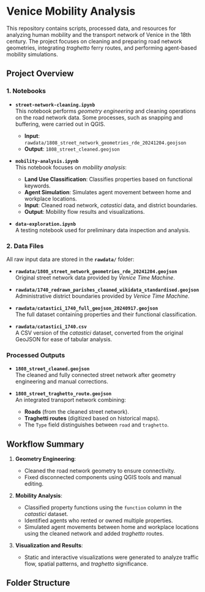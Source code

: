 # Venice Mobility Analysis

This repository contains scripts, processed data, and resources for analyzing human mobility and the transport network of Venice in the 18th century. The project focuses on cleaning and preparing road network geometries, integrating *traghetto* ferry routes, and performing agent-based mobility simulations.

## Project Overview

### 1. Notebooks
- **`street-network-cleaning.ipynb`**  
  This notebook performs *geometry engineering* and cleaning operations on the road network data. Some processes, such as snapping and buffering, were carried out in QGIS.  
  - **Input**: `rawdata/1808_street_network_geometries_rde_20241204.geojson`  
  - **Output**: `1808_street_cleaned.geojson`

- **`mobility-analysis.ipynb`**  
  This notebook focuses on *mobility analysis*:
  - **Land Use Classification**: Classifies properties based on functional keywords.
  - **Agent Simulation**: Simulates agent movement between home and workplace locations.
  - **Input**: Cleaned road network, *catastici* data, and district boundaries.  
  - **Output**: Mobility flow results and visualizations.

- **`data-exploration.ipynb`**  
  A testing notebook used for preliminary data inspection and analysis.

### 2. Data Files
All raw input data are stored in the **`rawdata/`** folder:
- **`rawdata/1808_street_network_geometries_rde_20241204.geojson`**  
  Original street network data provided by *Venice Time Machine*.

- **`rawdata/1740_redrawn_parishes_cleaned_wikidata_standardised.geojson`**  
  Administrative district boundaries provided by *Venice Time Machine*.

- **`rawdata/catastici_1740_full_geojson_20240917.geojson`**  
  The full dataset containing properties and their functional classification.

- **`rawdata/catastici_1740.csv`**  
  A CSV version of the *catastici* dataset, converted from the original GeoJSON for ease of tabular analysis.

### Processed Outputs
- **`1808_street_cleaned.geojson`**  
  The cleaned and fully connected street network after geometry engineering and manual corrections.

- **`1808_street_traghetto_route.geojson`**  
  An integrated transport network combining:  
  - **Roads** (from the cleaned street network).  
  - **Traghetti routes** (digitized based on historical maps).  
  - The `Type` field distinguishes between `road` and `traghetto`.

## Workflow Summary

1. **Geometry Engineering**:  
   - Cleaned the road network geometry to ensure connectivity.  
   - Fixed disconnected components using QGIS tools and manual editing.  

2. **Mobility Analysis**:  
   - Classified property functions using the `function` column in the *catastici* dataset.  
   - Identified agents who rented or owned multiple properties.  
   - Simulated agent movements between home and workplace locations using the cleaned network and added *traghetto* routes.

3. **Visualization and Results**:  
   - Static and interactive visualizations were generated to analyze traffic flow, spatial patterns, and *traghetto* significance.

## Folder Structure